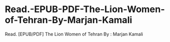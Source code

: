 # Read.-EPUB-PDF-The-Lion-Women-of-Tehran-By-Marjan-Kamali
Read. [EPUB/PDF] The Lion Women of Tehran By : Marjan Kamali
